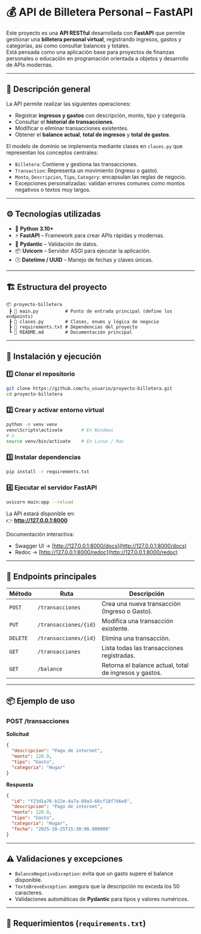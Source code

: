 # 💰 API de Billetera Personal – FastAPI

Este proyecto es una **API RESTful** desarrollada con **FastAPI** que permite gestionar una **billetera personal virtual**, registrando ingresos, gastos y categorías, así como consultar balances y totales.  
Está pensada como una aplicación base para proyectos de finanzas personales o educación en programación orientada a objetos y desarrollo de APIs modernas.

---

## 🧩 Descripción general

La API permite realizar las siguientes operaciones:
- Registrar **ingresos y gastos** con descripción, monto, tipo y categoría.
- Consultar el **historial de transacciones**.
- Modificar o eliminar transacciones existentes.
- Obtener el **balance actual**, **total de ingresos** y **total de gastos**.

El modelo de dominio se implementa mediante clases en `clases.py` que representan los conceptos centrales:
- `Billetera`: Contiene y gestiona las transacciones.
- `Transaction`: Representa un movimiento (ingreso o gasto).
- `Monto`, `Descripcion`, `Tipo`, `Category`: encapsulan las reglas de negocio.
- Excepciones personalizadas: validan errores comunes como montos negativos o textos muy largos.

---

## ⚙️ Tecnologías utilizadas

- 🐍 **Python 3.10+**
- ⚡ **FastAPI** – Framework para crear APIs rápidas y modernas.
- 🧰 **Pydantic** – Validación de datos.
- 📦 **Uvicorn** – Servidor ASGI para ejecutar la aplicación.
- 🕓 **Datetime / UUID** – Manejo de fechas y claves únicas.

---

## 🏗️ Estructura del proyecto

```
📦 proyecto-billetera
 ┣ 📜 main.py          # Punto de entrada principal (define los endpoints)
 ┣ 📜 clases.py        # Clases, enums y lógica de negocio
 ┣ 📜 requirements.txt # Dependencias del proyecto
 ┗ 📜 README.md        # Documentación principal
```

---

## 🚀 Instalación y ejecución

### 1️⃣ Clonar el repositorio
```bash
git clone https://github.com/tu_usuario/proyecto-billetera.git
cd proyecto-billetera
```

### 2️⃣ Crear y activar entorno virtual
```bash
python -m venv venv
venv\Scripts\activate       # En Windows
# o
source venv/bin/activate    # En Linux / Mac
```

### 3️⃣ Instalar dependencias
```bash
pip install -r requirements.txt
```

### 4️⃣ Ejecutar el servidor FastAPI
```bash
uvicorn main:app --reload
```

La API estará disponible en:  
👉 **http://127.0.0.1:8000**

Documentación interactiva:  
- Swagger UI → [http://127.0.0.1:8000/docs](http://127.0.0.1:8000/docs)  
- Redoc → [http://127.0.0.1:8000/redoc](http://127.0.0.1:8000/redoc)

---

## 🧠 Endpoints principales

| Método | Ruta | Descripción |
|--------|------|-------------|
| `POST` | `/transacciones` | Crea una nueva transacción (Ingreso o Gasto). |
| `PUT` | `/transacciones/{id}` | Modifica una transacción existente. |
| `DELETE` | `/transacciones/{id}` | Elimina una transacción. |
| `GET` | `/transacciones` | Lista todas las transacciones registradas. |
| `GET` | `/balance` | Retorna el balance actual, total de ingresos y gastos. |

---

## 📦 Ejemplo de uso

### **POST /transacciones**

**Solicitud**
```json
{
  "descripcion": "Pago de internet",
  "monto": 120.0,
  "tipo": "Gasto",
  "categoria": "Hogar"
}
```

**Respuesta**
```json
{
  "id": "f23d1a76-b22e-4a7a-89a3-66cf18f7d6e8",
  "descripcion": "Pago de internet",
  "monto": 120.0,
  "tipo": "Gasto",
  "categoria": "Hogar",
  "fecha": "2025-10-25T15:30:00.000000"
}
```

---

## ⚠️ Validaciones y excepciones

- `BalanceNegativoException`: evita que un gasto supere el balance disponible.  
- `TextoBreveException`: asegura que la descripción no exceda los 50 caracteres.  
- Validaciones automáticas de **Pydantic** para tipos y valores numéricos.

---

## 🧾 Requerimientos (`requirements.txt`)
